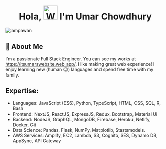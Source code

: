 <h1 align="center"> Hola, <img src="https://raw.githubusercontent.com/nixin72/nixin72/master/wave.gif" 
         alt="Waving hand animated gif"
         height="45"
         width="45" /> I'm Umar Chowdhury</h1>

<p align="left"> <img src="https://komarev.com/ghpvc/?username=umarfchy&label=Views&color=blue&style=plastic&style=for-the-badge" alt="iampawan" /> </p>


## 🚀 About Me
I'm a passionate Full Stack Engineer. You can see my works at https://itsumarswebsite.web.app/. I like making great web experience! I enjoy learning new (human 😉) languages and spend free time with my family. 


## Expertise: 
- Languages:  JavaScript (ES6), Python, TypeScript, HTML, CSS, SQL, R, Bash
- Frontend: NextJS, ReactJS, ExpressJS, Redux, Bootstrap, Material Ui
- Backend: NodeJS, GraphQL, MongoDB, Firebase, Heroku, Netlify, Docker, Git 
- Data Science: Pandas, Flask, NumPy, Matplotlib, Stastsmodels.
- AWS Services: Amplify, EC2, Lambda, S3, Cognito, SES, Dynamo DB, AppSync, API Gateway

<!--
**umarfchy/umarfchy** is a ✨ _special_ ✨ repository because its `README.md` (this file) appears on your GitHub profile.

Here are some ideas to get you started:

- 🔭 I’m currently working on ...
- 🌱 I’m currently learning ...
- 👯 I’m looking to collaborate on ...
- 🤔 I’m looking for help with ...
- 💬 Ask me about ...
- 📫 How to reach me: ...
- 😄 Pronouns: ...
- ⚡ Fun fact: ...
-->
